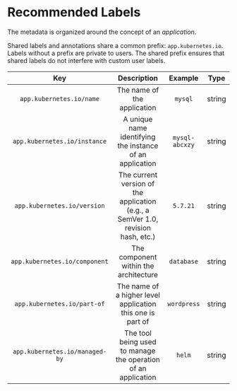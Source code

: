 # Recommended Labels

The metadata is organized around the concept of an _application_.

Shared labels and annotations share a common prefix: `app.kubernetes.io`. Labels without a prefix are private to users. The shared prefix ensures that shared labels do not interfere with custom user labels.



| Key | Description | Example | Type |
|:---:|:-----------:|:-------:|:----:|
| `app.kubernetes.io/name` | The name of the application | `mysql` | string |
| `app.kubernetes.io/instance` | A unique name identifying the instance of an application | `mysql-abcxzy` | string |
| `app.kubernetes.io/version` | The current version of the application (e.g., a SemVer 1.0, revision hash, etc.) | `5.7.21` | string |
| `app.kubernetes.io/component` | The component within the architecture | `database` | string |
| `app.kubernetes.io/part-of` | The name of a higher level application this one is part of | `wordpress` | string |
| `app.kubernetes.io/managed-by` | The tool being used to manage the operation of an application | `helm` | string |
